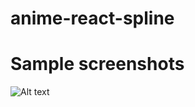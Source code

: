 # anime-react-spline
 
# Sample screenshots
![Alt text](/relative/path/to/sadsad.jpg?raw=true "Optional Title")